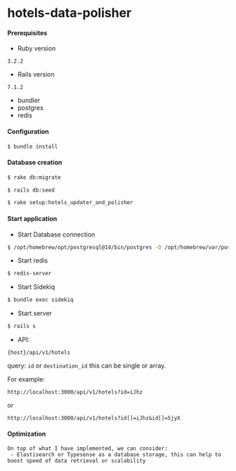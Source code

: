 # hotels-data-polisher

#### Prerequisites
* Ruby version
```
3.2.2
```
* Rails version
```
7.1.2
```
* bundler
* postgres
* redis


#### Configuration
```sh
$ bundle install
```

#### Database creation
```sh
$ rake db:migrate

$ rails db:seed

$ rake setup:hotels_updater_and_polisher

```

#### Start application
* Start Database connection
```sh
$ /opt/homebrew/opt/postgresql@14/bin/postgres -D /opt/homebrew/var/postgresql@14
```

* Start redis
```sh
$ redis-server
```

* Start Sidekiq
```sh
$ bundle exec sidekiq
```

* Start server
```sh
$ rails s
```

* API:
```
{host}/api/v1/hotels
```
query: `id` or `destination_id` this can be single or array.

For example:
```
http://localhost:3000/api/v1/hotels?id=iJhz
```
or
```
http://localhost:3000/api/v1/hotels?id[]=iJhz&id[]=SjyX
```

#### Optimization
```
On top of what I have implemented, we can consider:
 - Elastisearch or Typesense as a database storage, this can help to boost speed of data retrieval or scalability
```

